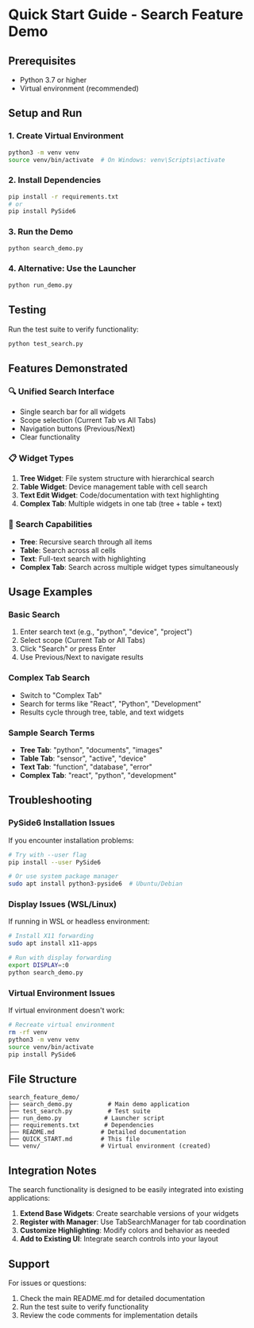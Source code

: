 # Quick Start Guide - Search Feature Demo

## Prerequisites
- Python 3.7 or higher
- Virtual environment (recommended)

## Setup and Run

### 1. Create Virtual Environment
```bash
python3 -m venv venv
source venv/bin/activate  # On Windows: venv\Scripts\activate
```

### 2. Install Dependencies
```bash
pip install -r requirements.txt
# or
pip install PySide6
```

### 3. Run the Demo
```bash
python search_demo.py
```

### 4. Alternative: Use the Launcher
```bash
python run_demo.py
```

## Testing
Run the test suite to verify functionality:
```bash
python test_search.py
```

## Features Demonstrated

### 🔍 **Unified Search Interface**
- Single search bar for all widgets
- Scope selection (Current Tab vs All Tabs)
- Navigation buttons (Previous/Next)
- Clear functionality

### 📋 **Widget Types**
1. **Tree Widget**: File system structure with hierarchical search
2. **Table Widget**: Device management table with cell search
3. **Text Edit Widget**: Code/documentation with text highlighting
4. **Complex Tab**: Multiple widgets in one tab (tree + table + text)

### 🎯 **Search Capabilities**
- **Tree**: Recursive search through all items
- **Table**: Search across all cells
- **Text**: Full-text search with highlighting
- **Complex Tab**: Search across multiple widget types simultaneously

## Usage Examples

### Basic Search
1. Enter search text (e.g., "python", "device", "project")
2. Select scope (Current Tab or All Tabs)
3. Click "Search" or press Enter
4. Use Previous/Next to navigate results

### Complex Tab Search
- Switch to "Complex Tab"
- Search for terms like "React", "Python", "Development"
- Results cycle through tree, table, and text widgets

### Sample Search Terms
- **Tree Tab**: "python", "documents", "images"
- **Table Tab**: "sensor", "active", "device"
- **Text Tab**: "function", "database", "error"
- **Complex Tab**: "react", "python", "development"

## Troubleshooting

### PySide6 Installation Issues
If you encounter installation problems:
```bash
# Try with --user flag
pip install --user PySide6

# Or use system package manager
sudo apt install python3-pyside6  # Ubuntu/Debian
```

### Display Issues (WSL/Linux)
If running in WSL or headless environment:
```bash
# Install X11 forwarding
sudo apt install x11-apps

# Run with display forwarding
export DISPLAY=:0
python search_demo.py
```

### Virtual Environment Issues
If virtual environment doesn't work:
```bash
# Recreate virtual environment
rm -rf venv
python3 -m venv venv
source venv/bin/activate
pip install PySide6
```

## File Structure
```
search_feature_demo/
├── search_demo.py          # Main demo application
├── test_search.py          # Test suite
├── run_demo.py            # Launcher script
├── requirements.txt       # Dependencies
├── README.md             # Detailed documentation
├── QUICK_START.md        # This file
└── venv/                 # Virtual environment (created)
```

## Integration Notes

The search functionality is designed to be easily integrated into existing applications:

1. **Extend Base Widgets**: Create searchable versions of your widgets
2. **Register with Manager**: Use TabSearchManager for tab coordination
3. **Customize Highlighting**: Modify colors and behavior as needed
4. **Add to Existing UI**: Integrate search controls into your layout

## Support

For issues or questions:
1. Check the main README.md for detailed documentation
2. Run the test suite to verify functionality
3. Review the code comments for implementation details
